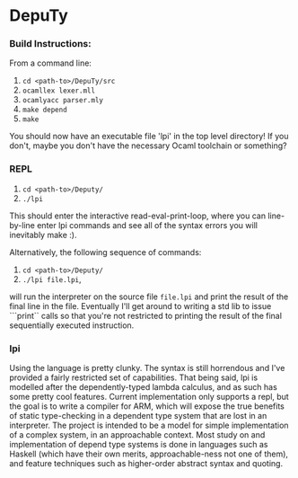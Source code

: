 # DepuTy
### Build Instructions:
 
From a command line:
 1. ```cd <path-to>/DepuTy/src```
 2. ```ocamllex lexer.mll```
 3. ```ocamlyacc parser.mly```
 4. ```make depend```
 5. ```make```

You should now have an executable file 'lpi' in the top level directory!
If you don't, maybe you don't have the necessary Ocaml toolchain or something?

### REPL
 1. ```cd <path-to>/Deputy/```
 2. ```./lpi```

This should enter the interactive read-eval-print-loop, where you can line-by-line enter lpi commands and see all of the syntax errors you will inevitably make :).

Alternatively, the following sequence of commands:
 1. ```cd <path-to>/Deputy/```
 2. ```./lpi file.lpi```,

will run the interpreter on the source file ```file.lpi``` and print the result of the final line in the file.  Eventually I'll get around to writing a std lib to issue ```print`` calls so that you're not restricted to printing the result of the final sequentially executed instruction.

### lpi
Using the language is pretty clunky.  The syntax is still horrendous and I've provided a fairly restricted set of capabilities.  That being said, lpi is modelled after the dependently-typed lambda calculus, and as such has some pretty cool features.  Current implementation only supports a repl, but the goal is to write a compiler for ARM, which will expose the true benefits of static type-checking in a dependent type system that are lost in an interpreter.  The project is intended to be a model for simple implementation of a complex system, in an approachable context.  Most study on and implementation of depend type systems is done in languages such as Haskell (which have their own merits, approachable-ness not one of them), and feature techniques such as higher-order abstract syntax and quoting.  

